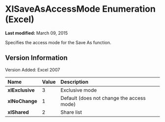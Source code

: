 
# XlSaveAsAccessMode Enumeration (Excel)

 **Last modified:** March 09, 2015

Specifies the access mode for the Save As function.

## Version Information

Version Added: Excel 2007 



|**Name**|**Value**|**Description**|
|:-----|:-----|:-----|
| **xlExclusive**|3|Exclusive mode|
| **xlNoChange**|1|Default (does not change the access mode)|
| **xlShared**|2|Share list|
